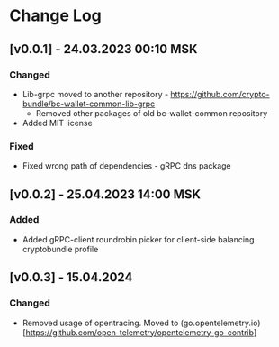 # Change Log

## [v0.0.1] - 24.03.2023 00:10 MSK
### Changed
* Lib-grpc moved to another repository - https://github.com/crypto-bundle/bc-wallet-common-lib-grpc
    * Removed other packages of old bc-wallet-common repository
* Added MIT license
### Fixed
* Fixed wrong path of dependencies - gRPC dns package 

## [v0.0.2] - 25.04.2023 14:00 MSK
### Added
* Added gRPC-client roundrobin picker for client-side balancing cryptobundle profile

## [v0.0.3] - 15.04.2024
### Changed
* Removed usage of opentracing. Moved to (go.opentelemetry.io)[https://github.com/open-telemetry/opentelemetry-go-contrib]